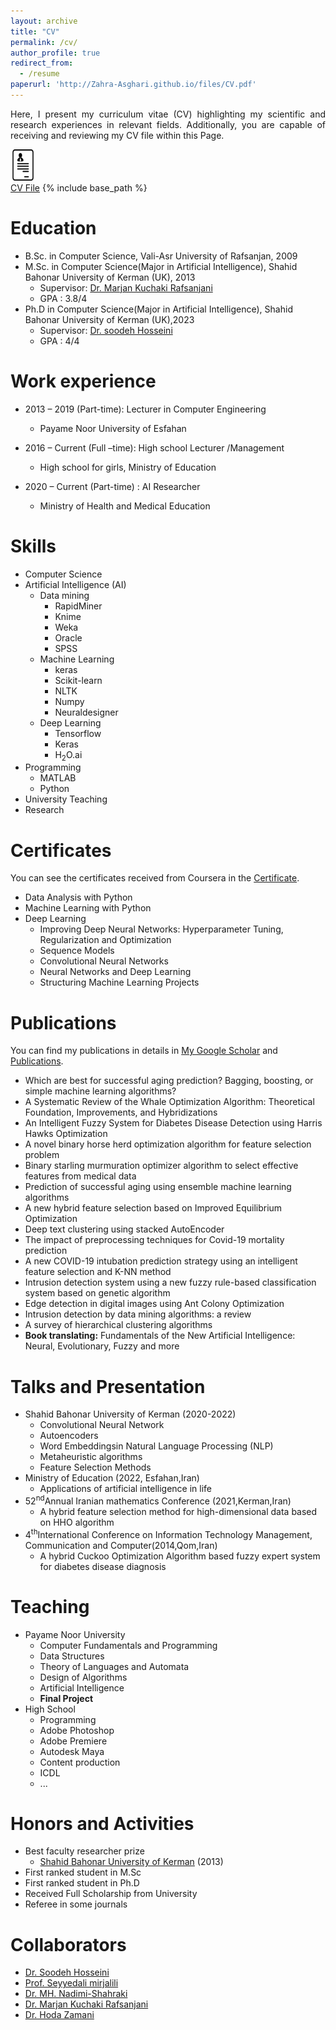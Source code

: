 ```yaml
---
layout: archive
title: "CV"
permalink: /cv/
author_profile: true
redirect_from:
  - /resume
paperurl: 'http://Zahra-Asghari.github.io/files/CV.pdf'
---
```

<p align="justify"> Here, I present my curriculum vitae (CV) highlighting my scientific and research experiences in relevant fields. Additionally, you are capable of receiving and reviewing my CV file within this Page.</p>
  
[<img src='/images/CV.png' width="40" height="50" > <br>CV File](http://Zahra-Asghari.github.io/files/CV.pdf)
{% include base_path %}

Education
======
* B.Sc. in Computer Science, Vali-Asr University of Rafsanjan, 2009
* M.Sc. in Computer Science(Major in Artificial Intelligence), Shahid Bahonar University of Kerman (UK), 2013
    * Supervisor: [Dr. Marjan Kuchaki Rafsanjani](https://scholar.google.com/citations?user=3Q6pFWoAAAAJ&hl=en)
    * GPA : 3.8/4
* Ph.D in Computer Science(Major in Artificial Intelligence), Shahid Bahonar University of Kerman (UK),2023
  * Supervisor: [Dr. soodeh Hosseini](https://scholar.google.com/citations?user=EPVprngAAAAJ&hl=en)
  * GPA : 4/4
    
Work experience
======
* 2013 – 2019 (Part-time): Lecturer in  Computer Engineering
  * Payame Noor University of Esfahan

* 2016 – Current (Full –time): High school  Lecturer /Management 
  * High school for girls, Ministry of Education
    
* 2020 – Current (Part-time) : AI Researcher
  * Ministry of Health and Medical Education  
  
Skills
======
* Computer Science
* Artificial Intelligence (AI)
  * Data mining
    * RapidMiner
    * Knime
    * Weka
    * Oracle
    * SPSS
  * Machine Learning
    * keras
    * Scikit-learn
    * NLTK
    * Numpy
    * Neuraldesigner
  * Deep Learning
    * Tensorflow
    * Keras
    * H<sub>2</sub>O.ai
* Programming
  * MATLAB
  * Python
* University Teaching
* Research
  
Certificates
======
You can see the certificates received from Coursera in the [Certificate](https://zahra-asghari.github.io/Certificates/). 
* Data Analysis with Python
* Machine Learning with Python
* Deep Learning
  * Improving Deep Neural Networks: Hyperparameter Tuning, Regularization and Optimization
  * Sequence Models
  * Convolutional Neural Networks
  * Neural Networks and Deep Learning
  * Structuring Machine Learning Projects

Publications
======
You can find my publications in details in [My Google Scholar](https://scholar.google.com/citations?user=dH-0GtkAAAAJ&hl=en) and [Publications](https://zahra-asghari.github.io/publications/).
* Which are best for successful aging prediction? Bagging, boosting, or simple machine learning algorithms?
* A Systematic Review of the Whale Optimization Algorithm: Theoretical Foundation, Improvements, and Hybridizations
* An Intelligent Fuzzy System for Diabetes Disease Detection using Harris Hawks Optimization
* A novel binary horse herd optimization algorithm for feature selection problem
* Binary starling murmuration optimizer algorithm to select effective features from medical data
* Prediction of successful aging using ensemble machine learning algorithms
* A new hybrid feature selection based on Improved Equilibrium Optimization
* Deep text clustering using stacked AutoEncoder
* The impact of preprocessing techniques for Covid-19 mortality prediction
* A new COVID-19 intubation prediction strategy using an intelligent feature selection and K-NN method
* Intrusion detection system using a new fuzzy rule-based classification system based on genetic algorithm
* Edge detection in digital images using Ant Colony Optimization
* Intrusion detection by data mining algorithms: a review
* A survey of hierarchical clustering algorithms
* **Book translating:** Fundamentals of the New Artificial Intelligence: Neural, Evolutionary, Fuzzy and more
  
Talks and Presentation
======
* Shahid Bahonar University of Kerman (2020-2022)
  * Convolutional Neural Network
  * Autoencoders
  * Word Embeddingsin Natural Language Processing (NLP)
  * Metaheuristic algorithms
  * Feature Selection Methods
* Ministry of Education (2022, Esfahan,Iran)
  * Applications of artificial intelligence in life 
* 52<sup>nd</sup>Annual Iranian mathematics Conference (2021,Kerman,Iran)
  * A hybrid feature selection method for high-dimensional data based on HHO algorithm
* 4<sup>th</sup>International Conference on Information Technology Management, Communication and Computer(2014,Qom,Iran)
  * A hybrid Cuckoo Optimization Algorithm based fuzzy expert system for diabetes disease diagnosis
    
Teaching
======
* Payame Noor University
  * Computer Fundamentals and Programming
  * Data Structures
  * Theory of Languages and Automata
  * Design of Algorithms
  * Artificial Intelligence
  * **Final Project** 
* High School
  * Programming
  * Adobe Photoshop
  * Adobe Premiere
  * Autodesk Maya
  * Content production
  * ICDL
  * ...
  
Honors and Activities 
======
* Best faculty researcher prize  
  * [Shahid Bahonar University of Kerman](https://uk.ac.ir/) (2013)
* First ranked student in M.Sc
* First ranked student in Ph.D
* Received Full Scholarship from University
* Referee in some journals 
    
Collaborators
======
* [Dr. Soodeh Hosseini](https://scholar.google.com/citations?user=EPVprngAAAAJ&hl=en)
* [Prof. Seyyedali mirjalili](https://scholar.google.com/citations?user=TJHmrREAAAAJ&hl=en)
* [Dr. MH. Nadimi-Shahraki](https://scholar.google.com/citations?user=sT0YnDIAAAAJ&hl=en)
* [Dr. Marjan Kuchaki Rafsanjani](https://scholar.google.com/citations?user=3Q6pFWoAAAAJ&hl=en)
* [Dr. Hoda Zamani](https://scholar.google.com/citations?user=bpZOZWsAAAAJ&hl=en)
